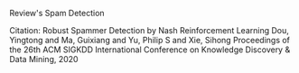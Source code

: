 Review's Spam Detection

Citation:
Robust Spammer Detection by Nash Reinforcement Learning
Dou, Yingtong and Ma, Guixiang and Yu, Philip S and Xie, Sihong
Proceedings of the 26th ACM SIGKDD International Conference on Knowledge Discovery & Data Mining, 2020
